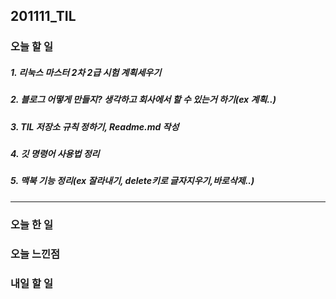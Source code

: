 201111_TIL
--
### 오늘 할 일
##### 1. 리눅스 마스터 2차 2급 시험 계획세우기
##### 2. 블로그 어떻게 만들지? 생각하고 회사에서 할 수 있는거 하기(ex 계획..)
##### 3. TIL 저장소 규칙 정하기, Readme.md 작성 
##### 4. 깃 명령어 사용법 정리
##### 5. 맥북 기능 정리(ex 잘라내기, delete키로 글자지우기,바로삭제..)

***


### 오늘 한 일




### 오늘 느낀점



### 내일 할 일


